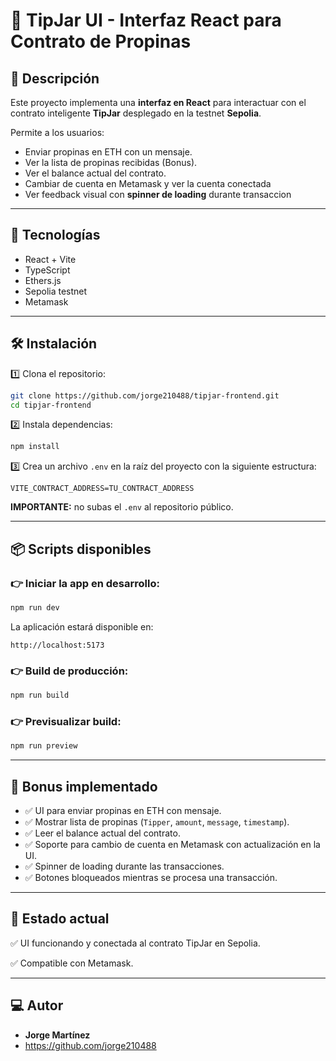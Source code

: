 # 📝 TipJar UI - Interfaz React para Contrato de Propinas

## 🎯 Descripción

Este proyecto implementa una **interfaz en React** para interactuar con el contrato inteligente **TipJar** desplegado en la testnet **Sepolia**.

Permite a los usuarios:

- Enviar propinas en ETH con un mensaje.
- Ver la lista de propinas recibidas (Bonus).
- Ver el balance actual del contrato.
- Cambiar de cuenta en Metamask y ver la cuenta conectada
- Ver feedback visual con **spinner de loading** durante transaccion

---

## 🚀 Tecnologías

- React + Vite
- TypeScript
- Ethers.js
- Sepolia testnet
- Metamask

---

## 🛠️ Instalación

1️⃣ Clona el repositorio:

```bash
git clone https://github.com/jorge210488/tipjar-frontend.git
cd tipjar-frontend
```

2️⃣ Instala dependencias:

```bash
npm install
```

3️⃣ Crea un archivo `.env` en la raíz del proyecto con la siguiente estructura:

```env
VITE_CONTRACT_ADDRESS=TU_CONTRACT_ADDRESS
```

**IMPORTANTE:** no subas el `.env` al repositorio público.

---

## 📦 Scripts disponibles

### 👉 Iniciar la app en desarrollo:

```bash
npm run dev
```

La aplicación estará disponible en:

```
http://localhost:5173
```

### 👉 Build de producción:

```bash
npm run build
```

### 👉 Previsualizar build:

```bash
npm run preview
```

---

## 🚀 Bonus implementado

- ✅ UI para enviar propinas en ETH con mensaje.
- ✅ Mostrar lista de propinas (`Tipper`, `amount`, `message`, `timestamp`).
- ✅ Leer el balance actual del contrato.
- ✅ Soporte para cambio de cuenta en Metamask con actualización en la UI.
- ✅ Spinner de loading durante las transacciones.
- ✅ Botones bloqueados mientras se procesa una transacción.

---

## 📄 Estado actual

✅ UI funcionando y conectada al contrato TipJar en Sepolia.

✅ Compatible con Metamask.

---

## 💻 Autor

- **Jorge Martínez**
- https://github.com/jorge210488
